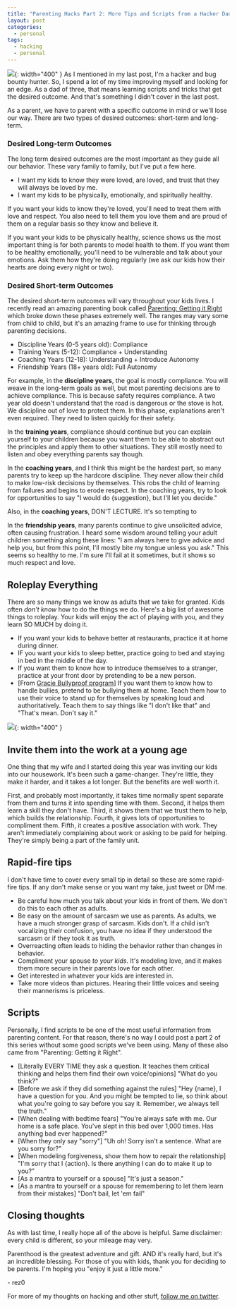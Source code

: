 ```yaml
---
title: "Parenting Hacks Part 2: More Tips and Scripts from a Hacker Dad"
layout: post
categories:
  - personal
tags:
  - hacking
  - personal
---
```


![](https://rez0.blog/assets/parenting2.png){: width="400" }
As I mentioned in my last post, I'm a hacker and bug bounty hunter. So, I spend a lot of my time improving myself and looking for an edge. As a dad of three, that means learning scripts and tricks that get the desired outcome. And that's something I didn't cover in the last post. 

As a parent, we have to parent with a specific outcome in mind or we'll lose our way. There are two types of desired outcomes: short-term and long-term. 

### Desired Long-term Outcomes
The long term desired outcomes are the most important as they guide all our behavior. These vary family to family, but I've put a few here.
- I want my kids to know they were loved, are loved, and trust that they will always be loved by me.
- I want my kids to be physically, emotionally, and spiritually healthy.

If you want your kids to know they're loved, you'll need to treat them with love and respect. You also need to tell them you love them and are proud of them on a regular basis so they know and believe it.

If you want your kids to be physically healthy, science shows us the most important thing is for both parents to model health to them. If you want them to be healthy emotionally, you'll need to be vulnerable and talk about your emotions. Ask them how they're doing regularly (we ask our kids how their hearts are doing every night or two). 

### Desired Short-term Outcomes

The desired short-term outcomes will vary throughout your kids lives. I recently read an amazing parenting book called [Parenting: Getting it Right](https://www.amazon.com/Parenting-Getting-Right-Andy-Stanley/dp/0310366275) which broke down these phases extremely well. The ranges may vary some from child to child, but it's an amazing frame to use for thinking through parenting decisions.  
- Discipline Years (0-5 years old): Compliance
- Training Years (5-12): Compliance + Understanding
- Coaching Years (12-18): Understanding + Introduce Autonomy
- Friendship Years (18+ years old): Full Autonomy

For example, in the **discipline years**, the goal is mostly compliance. You will weave in the long-term goals as well, but most parenting decisions are to achieve compliance. This is because safety requires compliance. A two year old doesn't understand that the road is dangerous or the stove is hot. We discipline out of love to protect them. In this phase, explanations aren't even required. They need to listen quickly for their safety.

In the **training years**, compliance should continue but you can explain yourself to your children because you want them to be able to abstract out the principles and apply them to other situations. They still mostly need to listen and obey everything parents say though.

In the **coaching years**, and I think this might be the hardest part, so many parents try to keep up the hardcore discipline. They never allow their child to make low-risk decisions by themselves. This robs the child of learning from failures and begins to erode respect. In the coaching years, try to look for opportunities to say "I would do {suggestion}, but I'll let you decide." 

Also, in the **coaching years**, DON'T LECTURE. It's so tempting to 

In the **friendship years**, many parents continue to give unsolicited advice, often causing frustration. I heard some wisdom around telling your adult children something along these lines: "I am always here to give advice and help you, but from this point, I'll mostly bite my tongue unless you ask." This seems so healthy to me. I'm sure I'll fail at it sometimes, but it shows so much respect and love. 

## Roleplay Everything

There are so many things we know as adults that we take for granted. Kids often _don't know_ how to do the things we do. Here's a big list of awesome things to roleplay. Your kids will enjoy the act of playing with you, and they learn SO MUCH by doing it.

- If you want your kids to behave better at restaurants, practice it at home during dinner. 
- IF you want your kids to sleep better, practice going to bed and staying in bed in the middle of the day.
- If you want them to know how to introduce themselves to a stranger, practice at your front door by pretending to be a new person. 
- [From [Gracie Bullyproof program](https://www.gracieuniversity.com/Pages/Public/Information)] If you want them to know how to handle bullies, pretend to be bullying them at home. Teach them how to use their voice to stand up for themselves by speaking loud and authoritatively. Teach them to say things like "I don't like that" and "That's mean. Don't say it."

![](https://rez0.blog/assets/parenting3.png){: width="400" }
## Invite them into the work at a young age

One thing that my wife and I started doing this year was inviting our kids into our housework. It's been such a game-changer. They're little, they make it harder, and it takes a lot longer. But the benefits are well worth it. 

First, and probably most importantly, it takes time normally spent separate from them and turns it into spending time with them. Second, it helps them learn a skill they don't have. Third, it shows them that we trust them to help, which builds the relationship. Fourth, it gives lots of opportunities to compliment them. Fifth, it creates a positive association with work. They aren't immediately complaining about work or asking to be paid for helping. They're simply being a part of the family unit.

## Rapid-fire tips
I don't have time to cover every small tip in detail so these are some rapid-fire tips. If any don't make sense or you want my take, just tweet or DM me. 
- Be careful how much you talk about your kids in front of them. We don't do this to each other as adults.  
- Be easy on the amount of sarcasm we use as parents. As adults, we have a much stronger grasp of sarcasm. Kids don't. If a child isn't vocalizing their confusion, you have no idea if they understood the sarcasm or if they took it as truth. 
- Overreacting often leads to hiding the behavior rather than changes in behavior. 
- Compliment your spouse _to your kids_. It's modeling love, and it makes them more secure in their parents love for each other.
- Get interested in whatever your kids are interested in.
- Take more videos than pictures. Hearing their little voices and seeing their mannerisms is priceless.


## Scripts
Personally, I find scripts to be one of the most useful information from parenting content. For that reason, there's no way I could post a part 2 of this series without some good scripts we've been using. Many of these also came from "Parenting: Getting it Right".  
- [Literally EVERY TIME they ask a question. It teaches them critical thinking and helps them find their own voice/opinions] "What do you think?"
- [Before we ask if they did something against the rules] "Hey {name}, I have a question for you. And you might be tempted to lie, so think about what you're going to say before you say it. Remember, we always tell the truth." 
- [When dealing with bedtime fears] "You're always safe with me. Our home is a safe place. You've slept in this bed over 1,000 times. Has anything bad ever happened?"
- [When they only say "sorry"] "Uh oh! Sorry isn't a sentence. What are you sorry for?"
- [When modeling forgiveness, show them how to repair the relationship] "I'm sorry that I {action}. Is there anything I can do to make it up to you?" 
- [As a mantra to yourself or a spouse] "It's just a season."
- [As a mantra to yourself or a spouse for remembering to let them learn from their mistakes] "Don't bail, let 'em fail"

## Closing thoughts

As with last time, I really hope all of the above is helpful. Same disclaimer: every child is different, so your mileage may very.

Parenthood is the greatest adventure and gift. AND it's really hard, but it's an incredible blessing. For those of you with kids, thank you for deciding to be parents. I'm hoping you "enjoy it just a little more."

\- rez0

For more of my thoughts on hacking and other stuff, [follow me on twitter](https://twitter.com/rez0__). 

<meta name="twitter:card" content="summary_large_image" />
<meta name="twitter:site" content="@rez0__" />
<meta name="twitter:creator" content="@rez0__" />
<meta property="og:url" content="https://rez0.blog/personal/2023/09/12/parenting-hacks-part-2.html" />
<meta property="og:title" content="Parenting Hacks: Part 2" />
<meta property="og:description" content="More Tips and Scripts from a Hacker Dad" />
<meta property="og:image" content="https://i.imgur.com/RLpTvfq.png" />
